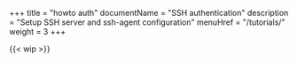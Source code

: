 +++
title = "howto auth"
documentName = "SSH authentication"
description = "Setup SSH server and ssh-agent configuration"
menuHref = "/tutorials/"
weight = 3
+++

{{< wip >}}
